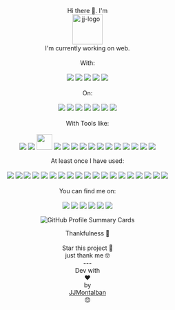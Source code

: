 <p align="center">
  Hi there 👋. I'm <br>
  <a href="https://jjmontalban.github.io" target="_blank">
    <img alt="jj-logo" height="70" alt="Amplication Logo" src="https://jjmontalban.github.io/images/logoJJ.png"/>
  </a>
  <br>
  I'm currently working on web.
  <br><br>
  With:
  <br><br>
  <img src="https://img.shields.io/badge/php-%23777BB4.svg?style=for-the-badge&logo=php&logoColor=white"/>
  <img src="https://img.shields.io/badge/javascript-%23323330.svg?style=for-the-badge&logo=javascript&logoColor=%23F7DF1E"/>
  <img src="https://img.shields.io/badge/html5-%23E34F26.svg?style=for-the-badge&logo=html5&logoColor=white"/>
  <img src="https://img.shields.io/badge/css3-%231572B6.svg?style=for-the-badge&logo=css3&logoColor=white"/>
  <img src="https://img.shields.io/badge/mysql-%234479A1.svg?&style=for-the-badge&logo=mysql&logoColor=white" />
<br><br>
On:
<br><br>
<img src="https://img.shields.io/badge/laravel-%23FF2D20.svg?style=for-the-badge&logo=laravel&logoColor=white"/>
<img src="https://img.shields.io/badge/WordPress-%23117AC9.svg?style=for-the-badge&logo=WordPress&logoColor=white"/>
<img src="https://img.shields.io/badge/woo-%2396588A.svg?&style=for-the-badge&logo=woo&logoColor=white"/>
<img src="https://img.shields.io/badge/vuejs-%2335495e.svg?style=for-the-badge&logo=vuedotjs&logoColor=%234FC08D"/>
<img src="https://img.shields.io/badge/jquery-%230769AD.svg?style=for-the-badge&logo=jquery&logoColor=white"/>
<img src="https://img.shields.io/badge/bootstrap-%23563D7C.svg?style=for-the-badge&logo=bootstrap&logoColor=white"/>
<img src="https://img.shields.io/badge/SASS-hotpink.svg?style=for-the-badge&logo=SASS&logoColor=white"/>
<br><br>
With Tools like:
<br><br>
<img src="https://img.shields.io/badge/git-%23F05033.svg?style=for-the-badge&logo=git&logoColor=white"/>
<img src="https://img.shields.io/badge/Visual%20Studio%20Code-0078d7.svg?style=for-the-badge&logo=visual-studio-code&logoColor=white"/>
<img width="36" src="https://mir-s3-cdn-cf.behance.net/projects/404/00721791097665.Y3JvcCwxMzAwLDEwMTYsMCwxMg.png"/>
<img src="https://img.shields.io/badge/composer-%23885630.svg?&style=for-the-badge&logo=composer&logoColor=white"/>
<img src="https://img.shields.io/badge/npm-%23CB3837.svg?&style=for-the-badge&logo=npm&logoColor=white"/>
<img src="https://img.shields.io/badge/composer-%23885630.svg?&style=for-the-badge&logo=composer&logoColor=white"/>
<img src="https://img.shields.io/badge/plesk-%2352BBE6.svg?&style=for-the-badge&logo=plesk&logoColor=black" />
<img src="https://img.shields.io/badge/xampp-%23FB7A24.svg?&style=for-the-badge&logo=xampp&logoColor=white" />
<img src="https://img.shields.io/badge/mariadb-%23003545.svg?&style=for-the-badge&logo=mariadb&logoColor=white" />
<img src="https://img.shields.io/badge/json-%23000000.svg?&style=for-the-badge&logo=json&logoColor=white" />
<img src="https://img.shields.io/badge/Adobe%20Photoshop-31A8FF?style=for-the-badge&logo=Adobe%20Photoshop&logoColor=black" />
<img src="https://img.shields.io/badge/GNU%20Bash-4EAA25?style=for-the-badge&logo=GNU%20Bash&logoColor=white" />
<img src="https://img.shields.io/badge/_underscore-0371B5?style=for-the-badge&logo=underscore.js&logoColor=white" />
<img src="https://img.shields.io/badge/Webpack-8DD6F9?style=for-the-badge&logo=Webpack&logoColor=white" />
<img src="https://img.shields.io/badge/trello-%230079BF.svg?&style=for-the-badge&logo=trello&logoColor=white" />
<br>
</p>
<p align="center">
At least once I have used:
<br><br>
<img src="https://img.shields.io/badge/yarn-%232C8EBB.svg?&style=for-the-badge&logo=yarn&logoColor=white" />
<img src="https://img.shields.io/badge/joomla-%235091CD.svg?&style=for-the-badge&logo=joomla&logoColor=white" />
<img src="https://img.shields.io/badge/SQLite-07405E?style=for-the-badge&logo=sqlite&logoColor=white" />
<img src="https://img.shields.io/badge/Angular-DD0031?style=for-the-badge&logo=angular&logoColor=white" />
<img src="https://img.shields.io/badge/Codeigniter-EF4223?style=for-the-badge&logo=codeigniter&logoColor=white" />
<img src="https://img.shields.io/badge/Heroku-430098?style=for-the-badge&logo=heroku&logoColor=white" />
<img src="https://img.shields.io/badge/Amazon_AWS-FF9900?style=for-the-badge&logo=amazonaws&logoColor=white" />
<img src="https://img.shields.io/badge/redis-%23DD0031.svg?&style=for-the-badge&logo=redis&logoColor=white" />
<img src="https://img.shields.io/badge/nuxt.js-00C58E?style=for-the-badge&logo=nuxtdotjs&logoColor=white" />
<img src="https://img.shields.io/badge/Cordova-35434F?style=for-the-badge&logo=apache-cordova&logoColor=E8E8E8" />
<img src="https://img.shields.io/badge/Gulp-CF4647?style=for-the-badge&logo=gulp&logoColor=white" />
<img src="https://img.shields.io/badge/Emacs-%237F5AB6.svg?&style=for-the-badge&logo=gnu-emacs&logoColor=white" />
<img src="https://img.shields.io/badge/vuetify-%231867C0.svg?&style=for-the-badge&logo=vuetify&logoColor=white" />
<img src="https://img.shields.io/badge/bulma-%2300D1B2.svg?&style=for-the-badge&logo=bulma&logoColor=white" />
<img src="https://img.shields.io/badge/jenkins-%23D24939.svg?&style=for-the-badge&logo=jenkins&logoColor=white" />
<img src="https://img.shields.io/badge/bower-%23EF5734.svg?&style=for-the-badge&logo=bower&logoColor=white" />
<img src="https://img.shields.io/badge/c%2B%2B-%2300599C.svg?&style=for-the-badge&logo=c%2B%2B&logoColor=white" />
<img src="https://img.shields.io/badge/cpanel-%23FF6C2C.svg?&style=for-the-badge&logo=cpanel&logoColor=white" />
<img src="https://img.shields.io/badge/node.js-%23339933.svg?&style=for-the-badge&logo=node.js&logoColor=white" />
<br><br>
You can find me on:<br><br>
<img src="https://img.shields.io/badge/flickr-%230063DC.svg?&style=for-the-badge&logo=flickr&logoColor=white" />
<img src="https://img.shields.io/badge/behance-%231769FF.svg?&style=for-the-badge&logo=behance&logoColor=white" />
<img src="https://img.shields.io/badge/linkedin-%230A66C2.svg?&style=for-the-badge&logo=linkedin&logoColor=white" />
<img src="https://img.shields.io/badge/spotify-%231ED760.svg?&style=for-the-badge&logo=spotify&logoColor=white" />
<img src="https://img.shields.io/badge/imdb-%23E6B91E.svg?&style=for-the-badge&logo=imdb&logoColor=black" />
<img src="https://img.shields.io/badge/unsplash-%23000000.svg?&style=for-the-badge&logo=unsplash&logoColor=white" />
</p>

<p align="center">
  <img src="http://github-profile-summary-cards.vercel.app/api/cards/profile-details?username=jjmontalban&theme=radical" alt="GitHub Profile Summary Cards" />
</p>

<p align="center">
Thankfulness 🎁
<br><br>
Star this project 📢 
<br>
just thank me 🤓
<br>
---
<br>
Dev with <br>❤️ <br>by<br> <a href="https://jjmontalban.github.io">JJMontalban</a><br>😊
</p>
